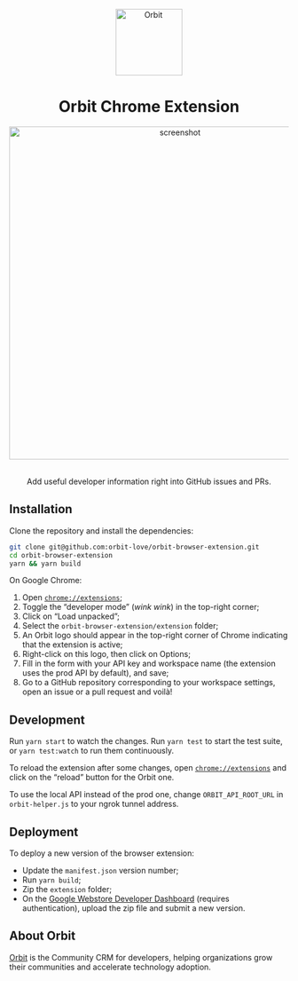 <p align="center">
  <a href="orbit.love">
    <img alt="Orbit" src="https://app.orbit.love/orbit-logo-color-3x.png" width="120" />
  </a>
</p>
<h1 align="center">
  Orbit Chrome Extension
</h1>

<div align="center">
  <a href="https://orbit.love">
    <img alt="screenshot" src="https://user-images.githubusercontent.com/2587348/86142392-6d317b00-baf3-11ea-9c77-8a832bba1ba3.png" width="600"/>
  </a>
</div>

<br />

<p align="center">
    Add useful developer information right into GitHub issues and PRs.
</p>

## Installation

Clone the repository and install the dependencies:

```bash
git clone git@github.com:orbit-love/orbit-browser-extension.git
cd orbit-browser-extension
yarn && yarn build
```

On Google Chrome:

1. Open [`chrome://extensions`](chrome://extensions);
2. Toggle the “developer mode” (_wink wink_) in the top-right corner;
3. Click on “Load unpacked”;
4. Select the `orbit-browser-extension/extension` folder;
5. An Orbit logo should appear in the top-right corner of Chrome indicating that the extension is active;
6. Right-click on this logo, then click on Options;
7. Fill in the form with your API key and workspace name (the extension uses the prod API by default), and save;
8. Go to a GitHub repository corresponding to your workspace settings, open an issue or a pull request and voilà!


## Development

Run `yarn start` to watch the changes.
Run `yarn test` to start the test suite, or `yarn test:watch` to run them continuously.

To reload the extension after some changes, open [`chrome://extensions`](chrome://extensions) and click on the “reload” button for the Orbit one.

To use the local API instead of the prod one, change `ORBIT_API_ROOT_URL` in `orbit-helper.js` to your ngrok tunnel address.


## Deployment

To deploy a new version of the browser extension:

- Update the `manifest.json` version number;
- Run `yarn build`;
- Zip the `extension` folder;
- On the [Google Webstore Developer Dashboard](https://chrome.google.com/webstore/developer/dashboard) (requires authentication), upload the zip file and submit a new version.

## About Orbit

[Orbit](https://orbit.love) is the Community CRM for developers, helping organizations grow their communities and accelerate technology adoption.
